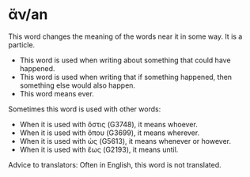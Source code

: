 # ἄν/an

This word changes the meaning of the words near it in some way. It is a particle. 

* This word is used when writing about something that could have happened.
* This word is used when writing that if something happened, then something else would also happen.
* This word means ever. 

Sometimes this word is used with other words:

* When it is used with ὅστις (G3748), it means whoever.
* When it is used with ὅπου (G3699), it means wherever.
* When it is used with ὡς (G5613), it means whenever or however.
* When it is used with ἕως (G2193), it means until. 

Advice to translators: Often in English, this word is not translated. 
